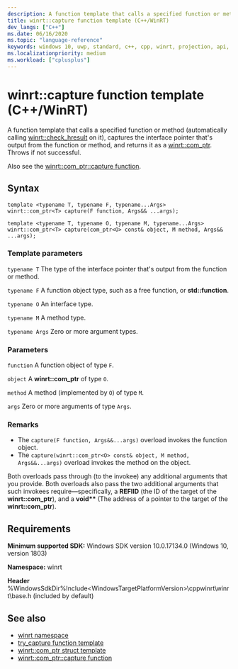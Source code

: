 ```yaml
---
description: A function template that calls a specified function or method, captures the resulting interface pointer, and returns it as a [winrt::com_ptr](/uwp/cpp-ref-for-winrt/com-ptr).
title: winrt::capture function template (C++/WinRT)
dev_langs: ["C++"]
ms.date: 06/16/2020
ms.topic: "language-reference"
keywords: windows 10, uwp, standard, c++, cpp, winrt, projection, api, reference, capture
ms.localizationpriority: medium
ms.workload: ["cplusplus"]
---
```


# winrt::capture function template (C++/WinRT)

A function template that calls a specified function or method (automatically calling [winrt::check_hresult](/uwp/cpp-ref-for-winrt/error-handling/check-hresult) on it), captures the interface pointer that's output from the function or method, and returns it as a [winrt::com_ptr](/uwp/cpp-ref-for-winrt/com-ptr). Throws if not successful.

Also see the [winrt::com_ptr::capture function](/uwp/cpp-ref-for-winrt/com-ptr#com_ptrcapture-function).

## Syntax

```cppwinrt
template <typename T, typename F, typename...Args>
winrt::com_ptr<T> capture(F function, Args&& ...args);

template <typename T, typename O, typename M, typename...Args>
winrt::com_ptr<T> capture(com_ptr<O> const& object, M method, Args&& ...args);
```

### Template parameters

`typename T`
The type of the interface pointer that's output from the function or method.

`typename F`
A function object type, such as a free function, or **std::function**.

`typename O`
An interface type.

`typename M`
A method type.

`typename Args`
Zero or more argument types.

### Parameters

`function`
A function object of type `F`.

`object`
A **winrt::com_ptr** of type `O`.

`method`
A method (implemented by `O`) of type `M`.

`args`
Zero or more arguments of type `Args`.

### Remarks

- The `capture(F function, Args&&...args)` overload invokes the function object.
- The `capture(winrt::com_ptr<O> const& object, M method, Args&&...args)` overload invokes the method on the object.

Both overloads pass through (to the invokee) any additional arguments that you provide. Both overloads also pass the two additional arguments that such invokees require&mdash;specifically, a **REFIID** (the ID of the target of the **winrt::com_ptr**), and a **void\*\*** (The address of a pointer to the target of the **winrt::com_ptr**).

## Requirements

**Minimum supported SDK:** Windows SDK version 10.0.17134.0 (Windows 10, version 1803)

**Namespace:** winrt

**Header** %WindowsSdkDir%Include\<WindowsTargetPlatformVersion>\cppwinrt\winrt\base.h (included by default)

## See also 

* [winrt namespace](/uwp/cpp-ref-for-winrt/winrt.md)
* [try_capture function template](/uwp/cpp-ref-for-winrt/try-capture.md)
* [winrt::com_ptr struct template](/uwp/cpp-ref-for-winrt/com-ptr.md)
* [winrt::com_ptr::capture function](/uwp/cpp-ref-for-winrt/com-ptr#com_ptrcapture-function)
